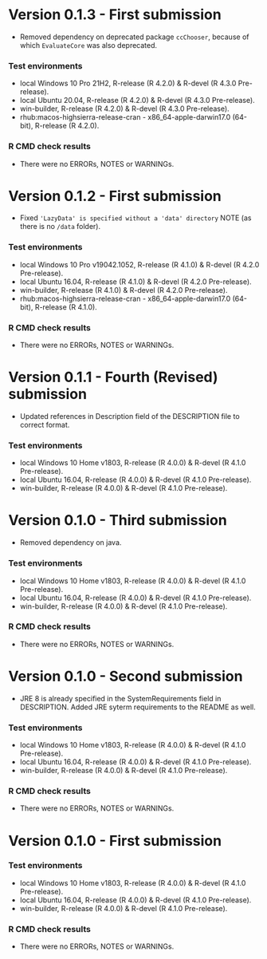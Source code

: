 # Version 0.1.3 - First submission

* Removed dependency on deprecated package `ccChooser`, because of which `EvaluateCore` was also deprecated.

### Test environments
* local Windows 10 Pro 21H2, R-release (R 4.2.0) & R-devel (R 4.3.0 Pre-release).
* local Ubuntu 20.04, R-release (R 4.2.0) & R-devel (R 4.3.0 Pre-release).
* win-builder, R-release (R 4.2.0) & R-devel (R 4.3.0 Pre-release).
* rhub:macos-highsierra-release-cran - x86_64-apple-darwin17.0 (64-bit), R-release (R 4.2.0).

### R CMD check results
* There were no ERRORs, NOTES or WARNINGs.

# Version 0.1.2 - First submission

* Fixed `'LazyData' is specified without a 'data' directory` NOTE (as there is no `/data` folder).

### Test environments
* local Windows 10 Pro v19042.1052, R-release (R 4.1.0) & R-devel (R 4.2.0 Pre-release).
* local Ubuntu 16.04, R-release (R 4.1.0) & R-devel (R 4.2.0 Pre-release).
* win-builder, R-release (R 4.1.0) & R-devel (R 4.2.0 Pre-release).
* rhub:macos-highsierra-release-cran - x86_64-apple-darwin17.0 (64-bit), R-release (R 4.1.0).

### R CMD check results
* There were no ERRORs, NOTES or WARNINGs.

# Version 0.1.1 - Fourth (Revised) submission

* Updated references in Description field of the DESCRIPTION file to correct format.

### Test environments
* local Windows 10 Home v1803, R-release (R 4.0.0) & R-devel (R 4.1.0 Pre-release).
* local Ubuntu 16.04, R-release (R 4.0.0) & R-devel (R 4.1.0 Pre-release).
* win-builder, R-release (R 4.0.0) & R-devel (R 4.1.0 Pre-release).
# Version 0.1.0 - Third submission

* Removed dependency on java.

### Test environments
* local Windows 10 Home v1803, R-release (R 4.0.0) & R-devel (R 4.1.0 Pre-release).
* local Ubuntu 16.04, R-release (R 4.0.0) & R-devel (R 4.1.0 Pre-release).
* win-builder, R-release (R 4.0.0) & R-devel (R 4.1.0 Pre-release).

### R CMD check results
* There were no ERRORs, NOTES or WARNINGs.

# Version 0.1.0 - Second submission

* JRE 8 is already specified in the SystemRequirements field in DESCRIPTION. Added JRE syterm requirements to the README as well.

### Test environments
* local Windows 10 Home v1803, R-release (R 4.0.0) & R-devel (R 4.1.0 Pre-release).
* local Ubuntu 16.04, R-release (R 4.0.0) & R-devel (R 4.1.0 Pre-release).
* win-builder, R-release (R 4.0.0) & R-devel (R 4.1.0 Pre-release).

### R CMD check results
* There were no ERRORs, NOTES or WARNINGs.

# Version 0.1.0 - First submission

### Test environments
* local Windows 10 Home v1803, R-release (R 4.0.0) & R-devel (R 4.1.0 Pre-release).
* local Ubuntu 16.04, R-release (R 4.0.0) & R-devel (R 4.1.0 Pre-release).
* win-builder, R-release (R 4.0.0) & R-devel (R 4.1.0 Pre-release).

### R CMD check results
* There were no ERRORs, NOTES or WARNINGs.


